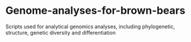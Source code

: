 # Genome-analyses-for-brown-bears
Scripts used for analytical genomics analyses, including phylogenetic, structure, genetic diversity and differentiation
